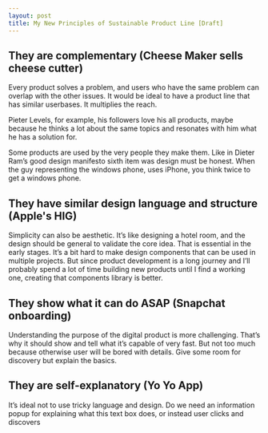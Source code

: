 ```yaml
---
layout: post
title: My New Principles of Sustainable Product Line [Draft]
---
```

## They are complementary (Cheese Maker sells cheese cutter)
Every product solves a problem, and users who have the same problem can overlap with the other issues. It would be ideal to have a product line that has similar userbases. It multiplies the reach.
 
Pieter Levels, for example, his followers love his all products, maybe because he thinks a lot about the same topics and resonates with him what he has a solution for. 

Some products are used by the very people they make them. Like in Dieter Ram’s good design manifesto sixth item was design must be honest. When the guy representing the windows phone, uses iPhone, you think twice to get a windows phone.
<!-- more -->
## They have similar design language and structure (Apple's HIG)
Simplicity can also be aesthetic. It’s like designing a hotel room, and the design should be general to validate the core idea. That is essential in the early stages. It’s a bit hard to make design components that can be used in multiple projects. But since product development is a long journey and I’ll probably spend a lot of time building new products until I find a working one, creating that components library is better.

## They show what it can do ASAP (Snapchat onboarding)
Understanding the purpose of the digital product is more challenging. That’s why it should show and tell what it’s capable of very fast. But not too much because otherwise user will be bored with details. Give some room for discovery but explain the basics. 

## They are self-explanatory (Yo Yo App)
It’s ideal not to use tricky language and design. Do we need an information popup for explaining what this text box does, or instead user clicks and discovers

